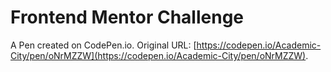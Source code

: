 # Frontend Mentor Challenge

A Pen created on CodePen.io. Original URL: [https://codepen.io/Academic-City/pen/oNrMZZW](https://codepen.io/Academic-City/pen/oNrMZZW).

